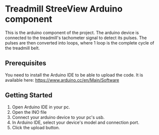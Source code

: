 # Treadmill StreeView Arduino component

This is the arduino component of the project.
The arduino device is connected to the treadmill's tachometer signal to detect its pulses.
The pulses are then converted into loops, where 1 loop is the complete cycle of the treadmill belt.

## Prerequisites

You need to install the Arduino IDE to be able to upload the code.
It is available here: https://www.arduino.cc/en/Main/Software

## Getting Started

1. Open Arduino IDE in your pc.
2. Open the INO file
3. Connect your arduino device to your pc's usb.
4. In Arduino IDE, select your device's model and connection port.
5. Click the upload button.
